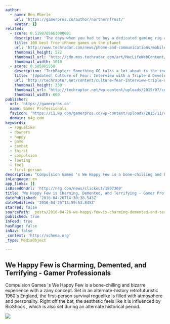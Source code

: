 ```yaml
---
author:
  - name: Ben Eberle
    url: 'https://gamerpros.co/author/northernfrost/'
    avatar: {}
related:
  - score: 0.5198785663000001
    description: 'The days when you had to buy a dedicated gaming rig and spend a load of cash for a quality gaming experience are long gone. Thanks to the iPhone (and iPod touch) and the App Store, you can get an excellent mobile gaming experience for just a few bucks (or quid, for that matter) or even less.'
    title: 100 best free iPhone games on the planet
    url: 'http://www.techradar.com/news/phone-and-communications/mobile-phones/60-best-free-iphone-games-on-the-planet-669893'
    thumbnail_height: 572
    thumbnail_url: 'http://cdn.mos.techradar.com/art/MacLifeWebContent/BestFreeiPhoneGames_122315update/bestfreeiPhone-opener-RaymanAdventures-1200-80.jpg'
    thumbnail_width: 1018
  - score: 0.505985558
    description: "TechRaptor: Something GG talks a lot about is the inconsistent way sites like Reddit and Twitter enforce rules. When you received abuse on Twitter, how responsive was support in helping you? Did you ever get any justice there? Developer: I didn't try and get any justice."
    title: '[Updated] Culture of Fear: Interview with a Triple A Developer - TechRaptor'
    url: 'http://techraptor.net/content/culture-fear-interview-triple-developer'
    thumbnail_height: 330
    thumbnail_url: 'http://techraptor.net/wp-content/uploads/2015/07/culture-of-fear-gamers-unite.jpeg'
    thumbnail_width: 660
publisher:
  url: 'https://gamerpros.co'
  name: Gamer Professionals
  favicon: 'https://i1.wp.com/gamerpros.co/wp-content/uploads/2015/11/cropped-Ring-Logo-Transparent.png?fit=192%2C192&ssl=1'
  domain: n4g.com
keywords:
  - roguelike
  - downers
  - happy
  - game
  - combat
  - thirst
  - compulsion
  - looting
  - feel
  - first-person
description: "Compulsion Games 's We Happy Few is a bone-chilling and bizarre experience with a zany concept. Set in an alternate-history retrofuturistic 1960's England, the first-person survival roguelike is filled with atmosphere and personality. Right off the bat, the aesthetic feels like it is influenced by BioShock , which is also set during an alternate historical period."
inLanguage: en
app_links: []
isBasedOnUrl: 'http://n4g.com/news/clickout/1897369'
title: 'We Happy Few is Charming, Demented, and Terrifying - Gamer Professionals'
datePublished: '2016-04-26T14:30:38.543Z'
dateModified: '2016-04-26T13:59:53.845Z'
starred: false
sourcePath: _posts/2016-04-26-we-happy-few-is-charming-demented-and-terrifying-gamer-p.md
published: true
inFeed: true
hasPage: false
inNav: false
_context: 'http://schema.org'
_type: MediaObject

---
```

<article style=""><h1>We Happy Few is Charming, Demented, and Terrifying - Gamer Professionals</h1><p>Compulsion Games 's We Happy Few is a bone-chilling and bizarre experience with a zany concept. Set in an alternate-history retrofuturistic 1960's England, the first-person survival roguelike is filled with atmosphere and personality. Right off the bat, the aesthetic feels like it is influenced by BioShock , which is also set during an alternate historical period.</p><img src="https://gamerpros.co/wp-content/uploads/2016/04/we-happy-few-cop.jpg" /></article>